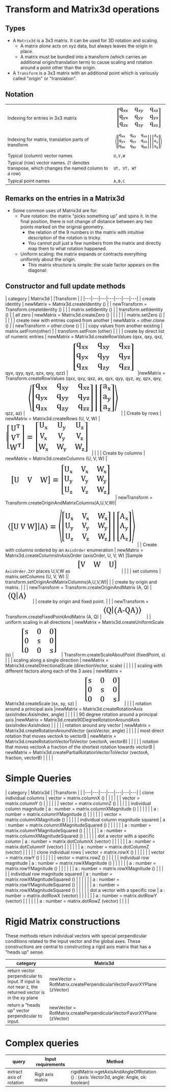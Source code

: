 # Transform and Matrix3d operations

## Types
* A `Matrix3d` is a 3x3 matrix.    It can be used for 3D rotation and scaling.
  * A matrix _alone_ acts on xyz data, but always leaves the origin in place.
  * A matrix must be bundled into a transform (which carries an additional origin/translation term) to cause scaling and rotation around a point other than the origin.
* A `Transform` is a 3x3 matrix with an additional point which is variously called "origin" or "translation".


## Notation

|  |  |
|---|---|
| Indexing for entries in 3x3 matrix |![>](./figs/Equations/3x3Matrixqxx.png) |
| Indexing for matrix, translation parts of transform |![>](./figs/Equations/3x4Transformqxx.png)|
| Typical (column) vector names | `U,V,W` |
| Typical (row) vector names.  (`T` denotes transpose, which changes the named column to a row) | `UT, VT, WT` |
| Typical point names | `A,B,C`|

## Remarks on the entries in a Matrix3d

* Some common uses of Matrix3d are for:
  * Pure rotation: the matrix "picks something up" and spins it.   In the final position, there is not change of distance between any two points marked on the original geometry.
    * the relation of the 9 numbers in the matrix with  intuitive description of the rotation is tricky.
    * You cannot pull just a few numbers from the matrix and directly map them to what rotation happened.
  * Uniform scaling: the matrix expands or contracts everything uniformly about the origin.
    * This matrix structure is simple:  the scale factor appears on the diagonal:

## Constructor and full update methods

| category | Matrix3d | |Transform | |
|---|---|---|---|---|---|---|
| create identity | newMatrix = Matrix3d.createIdentity () | | newTransform = Transform.createIdentity () |
|  | matrix.setIdentity () | | transform.setIdentity () |
| all zero | newMatrix = Matrix3d.createZero () | | | |
| | matrix.setZero () | | | |
| create new with entries copied from another | newMatrix = other.clone () | | newTransform = other.clone () | |
| copy values from another existing | matrix.setFrom(other) | | transform.setFrom (other) | |
|
| create by direct list of numeric entries | newMatrix = Matrix3d.createRowValues (qxx, qxy, qxz, qyx, qyy, qyz, qzx, qxy, qzz) |![>](./figs/Equations/3x3Matrixqxx.png)|newMatrix = Transform.createRowValues (qxx, qxy, qxz, ax, qyx, qyy, qyz, ay, qzx, qxy, qzz, az) |![>](./figs/Equations/3x4Transformqxx.png)|
| Create by rows | newMatrix = Matrix3d.createRows (U, V, W) |![>](./figs/Equations/3x3MatrixRowsUVW.png)| | |
| Create by columns | newMatrix = Matrix3d.createColumns (U, V, W) |![>](./figs/Equations/3x3MatrixColumnsUVW.png)| newTransform = Transform.createOriginAndMatrixColumns(A,U,V,W)| ![>](./figs/Equations/3x4TransformUVWA.png)|
| Create with columns ordered by an `AxisOrder` enumeration | newMatrix = Matrix3d.createColumnsInAxisOrder (axisOrder, U, V, W) |Sample `AxisOrder.ZXY` places U,V,W as ![>](./figs/Equations/AxisOrderZXYwithUVW.png)| | |
| set columns | matrix.setColumns (U, V, W) || transform.setOriginAndMatrixColumns(A,U,V,W)| |
| create by origin and matrix. | | | newTransform = Transform.createOriginAndMatrix (A, Q) |![>](./figs/Equations/createOriginAndMatrix.png)  |
| create by origin and fixed point. | | | newTransform = Transform.createFixedPointAndMatrix (A, Q) |![>](./figs/Equations/createFixedPointAndMatrix.png) |
| uniform scaling in all directions | newMatrix = Matrix3d.createUniformScale (s) | ![>](./figs/Equations/DiagonalScale.png)| Transform.createScaleAboutPoint (fixedPoint, s) | |
| scaling along a single direction | newMatrix = Matrix3d.createDirectionalScale (directionVector, scale) | | | |
| scaling with different factors along each of the 3 axes | newMatrix = Matrix3d.createScale (sx, sy, sz) | ![>](./figs/Equations/DiagonalScale.png)|  | |
| rotation around a principal axis |newMatrix = Matrix3d.createRotationAxis (axisIndex:AxisIndex, angle) | | | |
| 90 degree rotation around a principal axis |newMatrix = Matrix3d.create90DegreeRotationAroundAxis (axisIndex:AxisIndex) | | | |
| rotation around any vector | newMatrix = Matrix3d.createRotationAroundVector (axisVector, angle) | | | |
| most direct rotation that moves vectorA to vectorB | newMatrix = Matrix3d.createRotationVectorToVector (vectorA, vectorB) | | | |
| rotation that moves vectorA a fraction of the shortest rotation towards vectorB | newMatrix = Matrix3d.createPartialRotationVectorToVector (vectorA, fraction, vectorB) | | | |


# Simple Queries

| category | Matrix3d | |Transform | |
|---|---|---|---|---|---|---|
| clone individual columns | vector = matrix.columnX () | | | |
|                          | vector = matrix.columnY () | | | |
|                          | vector = matrix.columnZ () | | | |
| individual column magnitude | a : number = matrix.columnXMagnitude () | | | |
|                          | a : number = matrix.columnYMagnitude () | | | |
|                          | vector = matrix.columnXMagnitude () | | | |
| individual column magnitude squared | a : number = matrix.columnXMagnitudeSquared () | | | |
|                          | a : number = matrix.columnYMagnitudeSquared () | | | |
|                          | a : number = matrix.columnXMagnitudeSquared () | | | |
| dot a vector with a specific column | a : number = matrix.dotColumnX (vector) | | | |
|                          | a : number = matrix.dotColumnY (vector) | | | |
|                          | a : number = matrix.dotColumnZ (vector) | | | |
| clone individual rows | vector = matrix.rowX () | | | |
|                          | vector = matrix.rowY () | | | |
|                          | vector = matrix.rowZ () | | | |
| individual row magnitude | a : number = matrix.rowXMagnitude () | | | |
|                          | a : number = matrix.rowYMagnitude () | | | |
|                          | a : number = matrix.rowXMagnitude () | | | |
| individual row magnitude squared | a : number = matrix.rowXMagnitudeSquared () | | | |
|                          | a : number = matrix.rowYMagnitudeSquared () | | | |
|                          | a : number = matrix.rowXMagnitudeSquared () | | | |
| dot a vector with a specific row | a : number = matrix.dotRowX (vector) | | | |
|                          | a : number = matrix.dotRowY (vector) | | | |
|                          | a : number = matrix.dotRowZ (vector) | | | |

# Rigid Matrix constructions

These methods return individual vectors with special perpendicular conditions related to the input vector and the global axes.  These constructions are central to constructing a rigid axis matrix that has a "heads up" sense.

| category | Matrix3d | |
|---|---|---|
| return vector perpendicular to input.  If input is _not_ near z, the returned vector is in the xy plane | newVector = RotMatrix.createPerpendicularVectorFavorXYPlane (zVector) |
| return a "heads up" vector perpendicular to input. | newVector = RotMatrix.createPerpendicularVectorFavorXYPlane (zVector) |

# Complex queries

| query | Input requirements | Method | |
|---|---|---|---|
| extract axis of rotation | Rigit axis matrix | rigidMatrix->getAxisAndAngleOfRotation () : {axis: Vector3d, angle: Angle, ok: boolean} | |


